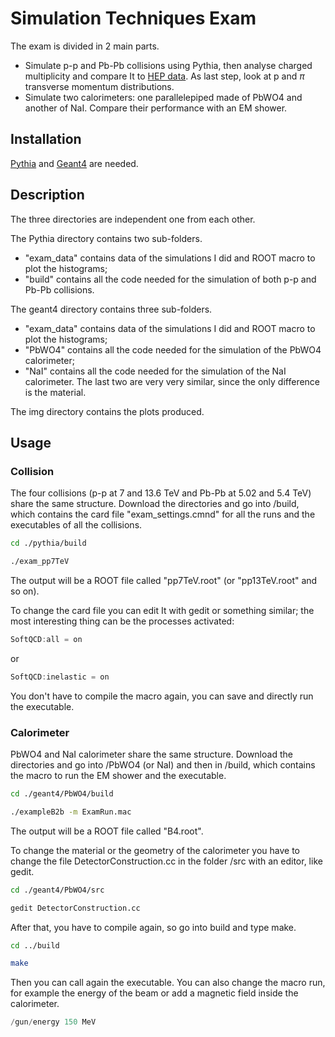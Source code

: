 # Simulation Techniques Exam

The exam is divided in 2 main parts.
- Simulate p-p and Pb-Pb collisions using Pythia, then analyse charged multiplicity and compare It to [HEP data](https://www.hepdata.net/record/ins1614477). As last step, look at p and $\pi$ transverse momentum distributions.
- Simulate two calorimeters: one parallelepiped made of PbWO4 and another of NaI. Compare their performance with an EM shower.

## Installation

[Pythia](https://www.pythia.org) and [Geant4](https://geant4.web.cern.ch/download/11.1.1.html) are needed.

## Description

The three directories are independent one from each other.

The Pythia directory contains two sub-folders.
- "exam_data" contains data of the simulations I did and ROOT macro to plot the histograms;
- "build" contains all the code needed for the simulation of both p-p and Pb-Pb collisions.

The geant4 directory contains three sub-folders.
- "exam_data" contains data of the simulations I did and ROOT macro to plot the histograms;
- "PbWO4" contains all the code needed for the simulation of the PbWO4 calorimeter;
- "NaI" contains all the code needed for the simulation of the NaI calorimeter.
The last two are very very similar, since the only difference is the material.

The img directory contains the plots produced.

## Usage

### Collision

The four collisions (p-p at 7 and 13.6 TeV and Pb-Pb at 5.02 and 5.4 TeV) share the same structure.
Download the directories and go into /build, which contains the card file "exam_settings.cmnd" for all the runs and the executables of all the collisions.
```bash
cd ./pythia/build
```

```bash
./exam_pp7TeV
```
The output will be a ROOT file called "pp7TeV.root" (or "pp13TeV.root" and so on).

To change the card file you can edit It with gedit or something similar; the most interesting thing can be the processes activated:
```C++
SoftQCD:all = on
```
or
```C++
SoftQCD:inelastic = on
```
You don't have to compile the macro again, you can save and directly run the executable.

### Calorimeter

PbWO4 and NaI calorimeter share the same structure.
Download the directories and go into /PbWO4 (or NaI) and then in /build, which contains the macro to run the EM shower and the executable.
```bash
cd ./geant4/PbWO4/build
```

```bash
./exampleB2b -m ExamRun.mac
```
The output will be a ROOT file called "B4.root".

To change the material or the geometry of the calorimeter you have to change the file DetectorConstruction.cc in the folder /src with an editor, like gedit.
```bash
cd ./geant4/PbWO4/src

gedit DetectorConstruction.cc
```
After that, you have to compile again, so go into build and type make.

```bash
cd ../build

make
```
Then you can call again the executable.
You can also change the macro run, for example the energy of the beam or add a magnetic field inside the calorimeter.

```C++
/gun/energy 150 MeV

```

